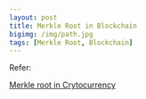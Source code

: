 ```yaml
---
layout: post
title: Merkle Root in Blockchain
bigimg: /img/path.jpg
tags: [Merkle Root, Blockchain]
---
```



Refer: 

[Merkle root in Crytocurrency](https://www.investopedia.com/terms/m/merkle-root-cryptocurrency.asp)

